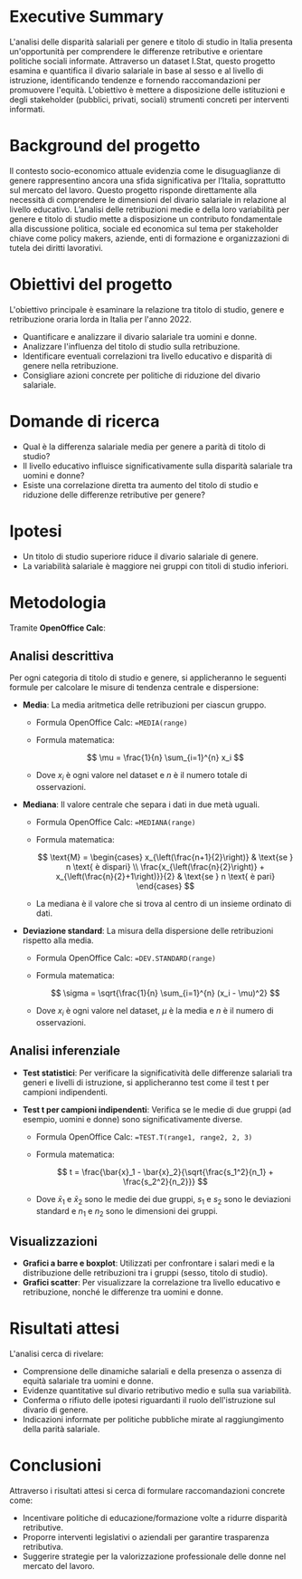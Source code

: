 # Executive Summary

L'analisi delle disparità salariali per genere e titolo di studio in Italia presenta un'opportunità per comprendere le differenze retributive e orientare politiche sociali informate. Attraverso un dataset I.Stat, questo progetto esamina e quantifica il divario salariale in base al sesso e al livello di istruzione, identificando tendenze e fornendo raccomandazioni per promuovere l'equità. L'obiettivo è mettere a disposizione delle istituzioni e degli stakeholder (pubblici, privati, sociali) strumenti concreti per interventi informati.

# Background del progetto

Il contesto socio-economico attuale evidenzia come le disuguaglianze di genere rappresentino ancora una sfida significativa per l’Italia, soprattutto sul mercato del lavoro. Questo progetto risponde direttamente alla necessità di comprendere le dimensioni del divario salariale in relazione al livello educativo. L’analisi delle retribuzioni medie e della loro variabilità per genere e titolo di studio mette a disposizione un contributo fondamentale alla discussione politica, sociale ed economica sul tema per stakeholder chiave come policy makers, aziende, enti di formazione e organizzazioni di tutela dei diritti lavorativi.

# Obiettivi del progetto

L'obiettivo principale è esaminare la relazione tra titolo di studio, genere e retribuzione oraria lorda in Italia per l'anno 2022.

- Quantificare e analizzare il divario salariale tra uomini e donne.
- Analizzare l'influenza del titolo di studio sulla retribuzione.
- Identificare eventuali correlazioni tra livello educativo e disparità di genere nella retribuzione.
- Consigliare azioni concrete per politiche di riduzione del divario salariale.

# Domande di ricerca

- Qual è la differenza salariale media per genere a parità di titolo di studio?
- Il livello educativo influisce significativamente sulla disparità salariale tra uomini e donne?
- Esiste una correlazione diretta tra aumento del titolo di studio e riduzione delle differenze retributive per genere?

# Ipotesi

- Un titolo di studio superiore riduce il divario salariale di genere.
- La variabilità salariale è maggiore nei gruppi con titoli di studio inferiori.

# Metodologia

Tramite **OpenOffice Calc**:

## Analisi descrittiva
Per ogni categoria di titolo di studio e genere, si applicheranno le seguenti formule per calcolare le misure di tendenza centrale e dispersione:

- **Media**: La media aritmetica delle retribuzioni per ciascun gruppo.
  - Formula OpenOffice Calc: `=MEDIA(range)`
  - Formula matematica:
 
    
    $$
    \mu = \frac{1}{n} \sum_{i=1}^{n} x_i
    $$


  - Dove $x_i$ è ogni valore nel dataset e $n$ è il numero totale di osservazioni.

- **Mediana**: Il valore centrale che separa i dati in due metà uguali.
  - Formula OpenOffice Calc: `=MEDIANA(range)`
  - Formula matematica:

    $$
    \text{M} =
    \begin{cases}
    x_{\left(\frac{n+1}{2}\right)} & \text{se } n \text{ è dispari} \\
    \frac{x_{\left(\frac{n}{2}\right)} + x_{\left(\frac{n}{2}+1\right)}}{2} & \text{se } n \text{ è pari}
    \end{cases}
    $$
    
    
  - La mediana è il valore che si trova al centro di un insieme ordinato di dati.

- **Deviazione standard**: La misura della dispersione delle retribuzioni rispetto alla media.
  - Formula OpenOffice Calc: `=DEV.STANDARD(range)`
  - Formula matematica:

    $$
    \sigma = \sqrt{\frac{1}{n} \sum_{i=1}^{n} (x_i - \mu)^2}
    $$

    
  - Dove $x_i$ è ogni valore nel dataset, $\mu$ è la media e $n$ è il numero di osservazioni.

## Analisi inferenziale
- **Test statistici**: Per verificare la significatività delle differenze salariali tra generi e livelli di istruzione, si applicheranno test come il test t per campioni indipendenti.

- **Test t per campioni indipendenti**: Verifica se le medie di due gruppi (ad esempio, uomini e donne) sono significativamente diverse.
  - Formula OpenOffice Calc: `=TEST.T(range1, range2, 2, 3)`
  - Formula matematica:

    $$
    t = \frac{\bar{x}_1 - \bar{x}_2}{\sqrt{\frac{s_1^2}{n_1} + \frac{s_2^2}{n_2}}}
    $$

    
  - Dove $\bar{x}_1$ e $\bar{x}_2$ sono le medie dei due gruppi, $s_1$ e $s_2$ sono le deviazioni standard e $n_1$ e $n_2$ sono le dimensioni dei gruppi.

## Visualizzazioni

- **Grafici a barre e boxplot**: Utilizzati per confrontare i salari medi e la distribuzione delle retribuzioni tra i gruppi (sesso, titolo di studio).
- **Grafici scatter**: Per visualizzare la correlazione tra livello educativo e retribuzione, nonché le differenze tra uomini e donne.

# Risultati attesi

L'analisi cerca di rivelare:
- Comprensione delle dinamiche salariali e della presenza o assenza di equità salariale tra uomini e donne.
- Evidenze quantitative sul divario retributivo medio e sulla sua variabilità.
- Conferma o rifiuto delle ipotesi riguardanti il ruolo dell'istruzione sul divario di genere.
- Indicazioni informate per politiche pubbliche mirate al raggiungimento della parità salariale.

# Conclusioni

Attraverso i risultati attesi si cerca di formulare raccomandazioni concrete come:
- Incentivare politiche di educazione/formazione volte a ridurre disparità retributive.
- Proporre interventi legislativi o aziendali per garantire trasparenza retributiva.
- Suggerire strategie per la valorizzazione professionale delle donne nel mercato del lavoro.
